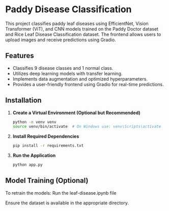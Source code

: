 # Paddy Disease Classification

This project classifies paddy leaf diseases using EfficientNet, Vision Transformer (ViT), and CNN models trained on the Paddy Doctor dataset and Rice Leaf Disease Classification dataset. The frontend allows users to upload images and receive predictions using Gradio.

## Features
- Classifies 9 disease classes and 1 normal class.
- Utilizes deep learning models with transfer learning.
- Implements data augmentation and optimized hyperparameters.
- Provides a user-friendly frontend using Gradio for real-time predictions.

## Installation

1. **Create a Virtual Environment (Optional but Recommended)**
   ```bash
   python -m venv venv
   source venv/bin/activate  # On Windows use: venv\Scripts\activate
   ```

2. **Install Required Dependencies**
   ```bash
   pip install -r requirements.txt
   ```

3. **Run the Application**
   ```bash
   python app.py
   ```

## Model Training (Optional)
To retrain the models: Run the leaf-disease.ipynb file

Ensure the dataset is available in the appropriate directory.
